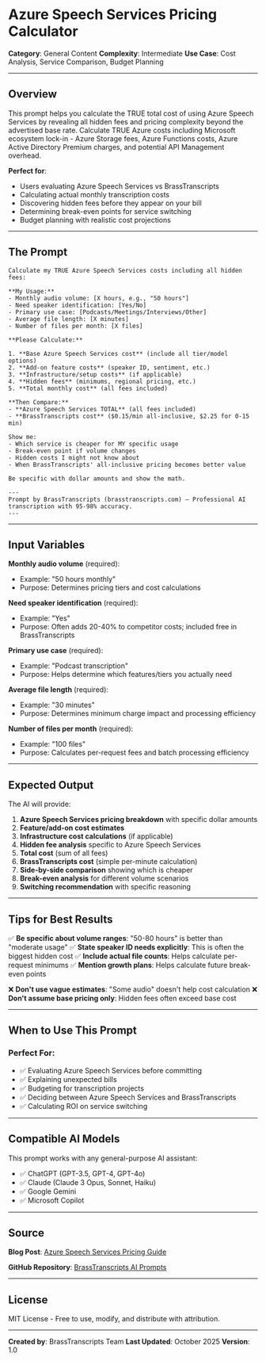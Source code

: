 # Azure Speech Services Pricing Calculator

**Category**: General Content
**Complexity**: Intermediate
**Use Case**: Cost Analysis, Service Comparison, Budget Planning

---

## Overview

This prompt helps you calculate the TRUE total cost of using Azure Speech Services by revealing all hidden fees and pricing complexity beyond the advertised base rate. Calculate TRUE Azure costs including Microsoft ecosystem lock-in - Azure Storage fees, Azure Functions costs, Azure Active Directory Premium charges, and potential API Management overhead.

**Perfect for**:
- Users evaluating Azure Speech Services vs BrassTranscripts
- Calculating actual monthly transcription costs
- Discovering hidden fees before they appear on your bill
- Determining break-even points for service switching
- Budget planning with realistic cost projections

---

## The Prompt

```
Calculate my TRUE Azure Speech Services costs including all hidden fees:

**My Usage:**
- Monthly audio volume: [X hours, e.g., "50 hours"]
- Need speaker identification: [Yes/No]
- Primary use case: [Podcasts/Meetings/Interviews/Other]
- Average file length: [X minutes]
- Number of files per month: [X files]

**Please Calculate:**

1. **Base Azure Speech Services cost** (include all tier/model options)
2. **Add-on feature costs** (speaker ID, sentiment, etc.)
3. **Infrastructure/setup costs** (if applicable)
4. **Hidden fees** (minimums, regional pricing, etc.)
5. **Total monthly cost** (all fees included)

**Then Compare:**
- **Azure Speech Services TOTAL** (all fees included)
- **BrassTranscripts cost** ($0.15/min all-inclusive, $2.25 for 0-15 min)

Show me:
- Which service is cheaper for MY specific usage
- Break-even point if volume changes
- Hidden costs I might not know about
- When BrassTranscripts' all-inclusive pricing becomes better value

Be specific with dollar amounts and show the math.

---
Prompt by BrassTranscripts (brasstranscripts.com) – Professional AI transcription with 95-98% accuracy.
---
```

---

## Input Variables

**Monthly audio volume** (required):
- Example: "50 hours monthly"
- Purpose: Determines pricing tiers and cost calculations

**Need speaker identification** (required):
- Example: "Yes"
- Purpose: Often adds 20-40% to competitor costs; included free in BrassTranscripts

**Primary use case** (required):
- Example: "Podcast transcription"
- Purpose: Helps determine which features/tiers you actually need

**Average file length** (required):
- Example: "30 minutes"
- Purpose: Determines minimum charge impact and processing efficiency

**Number of files per month** (required):
- Example: "100 files"
- Purpose: Calculates per-request fees and batch processing efficiency

---

## Expected Output

The AI will provide:

1. **Azure Speech Services pricing breakdown** with specific dollar amounts
2. **Feature/add-on cost estimates**
3. **Infrastructure cost calculations** (if applicable)
4. **Hidden fee analysis** specific to Azure Speech Services
5. **Total cost** (sum of all fees)
6. **BrassTranscripts cost** (simple per-minute calculation)
7. **Side-by-side comparison** showing which is cheaper
8. **Break-even analysis** for different volume scenarios
9. **Switching recommendation** with specific reasoning

---

## Tips for Best Results

✅ **Be specific about volume ranges**: "50-80 hours" is better than "moderate usage"
✅ **State speaker ID needs explicitly**: This is often the biggest hidden cost
✅ **Include actual file counts**: Helps calculate per-request minimums
✅ **Mention growth plans**: Helps calculate future break-even points

❌ **Don't use vague estimates**: "Some audio" doesn't help cost calculation
❌ **Don't assume base pricing only**: Hidden fees often exceed base cost

---

## When to Use This Prompt

### Perfect For:
- ✅ Evaluating Azure Speech Services before committing
- ✅ Explaining unexpected bills
- ✅ Budgeting for transcription projects
- ✅ Deciding between Azure Speech Services and BrassTranscripts
- ✅ Calculating ROI on service switching

---

## Compatible AI Models

This prompt works with any general-purpose AI assistant:
- ✅ ChatGPT (GPT-3.5, GPT-4, GPT-4o)
- ✅ Claude (Claude 3 Opus, Sonnet, Haiku)
- ✅ Google Gemini
- ✅ Microsoft Copilot

---

## Source

**Blog Post**: [Azure Speech Services Pricing Guide](https://brasstranscripts.com/blog/azure-speech-services-pricing-2025-microsoft-ecosystem-costs)

**GitHub Repository**: [BrassTranscripts AI Prompts](https://github.com/CopperSunDev/brasstranscripts-ai-prompts)

---

## License

MIT License - Free to use, modify, and distribute with attribution.

---

**Created by**: BrassTranscripts Team
**Last Updated**: October 2025
**Version**: 1.0
